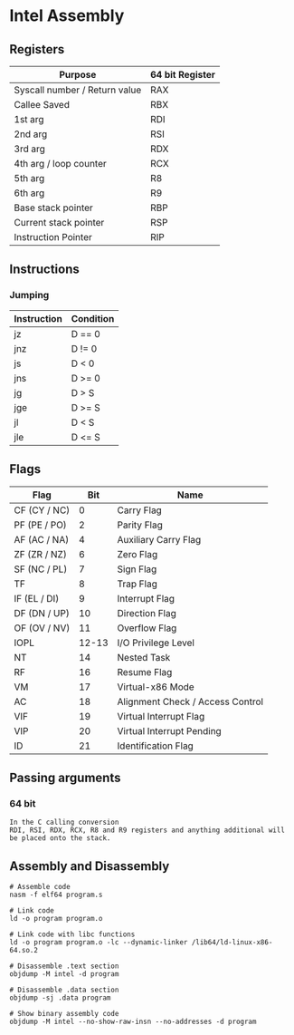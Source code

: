 # Intel Assembly
## Registers

| Purpose                       | 64 bit Register |
|-------------------------------|-----------------|
| Syscall number / Return value | RAX             |
|                  Callee Saved | RBX             |
|                       1st arg | RDI             |
|                       2nd arg | RSI             |
|                       3rd arg | RDX             |
|        4th arg / loop counter | RCX             |
|                       5th arg | R8              |
|                       6th arg | R9              |
|            Base stack pointer | RBP             |
|         Current stack pointer | RSP             |
|           Instruction Pointer | RIP             |

## Instructions
### Jumping
| Instruction | Condition |
|-------------|-----------|
|          jz | D == 0    |
|         jnz | D != 0    |
|          js | D < 0     |
|         jns | D >= 0    |
|          jg | D > S     |
|         jge | D >= S    |
|          jl | D < S     |
|         jle | D <= S    |

## Flags
| Flag         | Bit   | Name                             |
|--------------|-------|----------------------------------|
| CF (CY / NC) | 0     | Carry Flag                       |
| PF (PE / PO) | 2     | Parity Flag                      |
| AF (AC / NA) | 4     | Auxiliary Carry Flag             |
| ZF (ZR / NZ) | 6     | Zero Flag                        |
| SF (NC / PL) | 7     | Sign Flag                        |
| TF           | 8     | Trap Flag                        |
| IF (EL / DI) | 9     | Interrupt Flag                   |
| DF (DN / UP) | 10    | Direction Flag                   |
| OF (OV / NV) | 11    | Overflow Flag                    |
| IOPL         | 12-13 | I/O Privilege Level              |
|           NT | 14    | Nested Task                      |
| RF           | 16    | Resume Flag                      |
| VM           | 17    | Virtual-x86 Mode                 |
| AC           | 18    | Alignment Check / Access Control |
| VIF          | 19    | Virtual Interrupt Flag           |
| VIP          | 20    | Virtual Interrupt Pending        |
| ID           | 21    | Identification Flag              |

## Passing arguments
### 64 bit
```
In the C calling conversion
RDI, RSI, RDX, RCX, R8 and R9 registers and anything additional will be placed onto the stack.
```

## Assembly and Disassembly
```
# Assemble code
nasm -f elf64 program.s

# Link code
ld -o program program.o

# Link code with libc functions
ld -o program program.o -lc --dynamic-linker /lib64/ld-linux-x86-64.so.2

# Disassemble .text section
objdump -M intel -d program

# Disassemble .data section
objdump -sj .data program

# Show binary assembly code
objdump -M intel --no-show-raw-insn --no-addresses -d program
```
